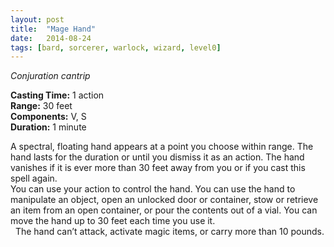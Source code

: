 ```yaml
---
layout: post
title:  "Mage Hand"
date:   2014-08-24
tags: [bard, sorcerer, warlock, wizard, level0]
---
```


_Conjuration cantrip_

**Casting Time:** 1 action  
**Range:** 30 feet  
**Components:** V, S  
**Duration:** 1 minute

A spectral, floating hand appears at a point you choose within range. The hand lasts for the duration or until you dismiss it as an action. The hand vanishes if it is ever more than 30 feet away from you or if you cast this spell again.  
You can use your action to control the hand. You can use the hand to manipulate an object, open an unlocked door or container, stow or retrieve an item from an open container, or pour the contents out of a vial. You can move the hand up to 30 feet each time you use it.   
&nbsp;&nbsp;The hand can’t attack, activate magic items, or carry more than 10 pounds.
